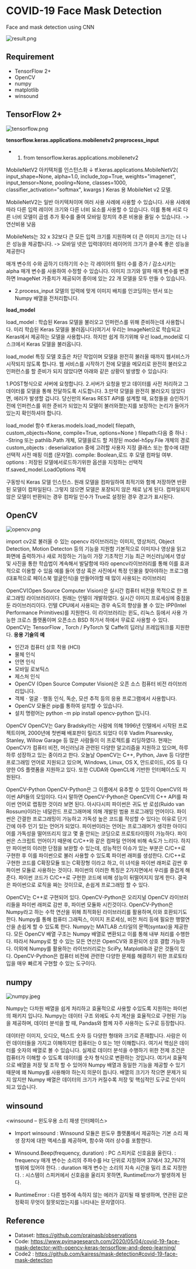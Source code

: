 # COVID-19 Face Mask Detection

Face and mask detection using CNN

![result.png](result.png)

## Requirement

- TensorFlow 2+
- OpenCV
- numpy
- matplotlib
- winsound

## TensorFlow 2+

![tensorflow.png](tensorflow.png)

**tensorflow.keras.applications.mobilenetv2  preprocess_input**

- 1.	from tensorflow.keras.applications.mobilenetv2

MobileNetV2 아키텍처를 인스턴스화
↓
tf.keras.applications.MobileNetV2(
    input_shape=None,
    alpha=1.0,
    include_top=True,
    weights="imagenet",
    input_tensor=None,
    pooling=None,
    classes=1000,
    classifier_activation="softmax",
    kwargs
   )
Keras 용 MobileNet v2 모델.

MobileNetV2는 일반 아키텍처이며 여러 사용 사례에 사용할 수 있습니다. 사용 사례에 따라 다른 입력 레이어 크기와 다른 너비 요소를 사용할 수 있습니다. 이를 통해 서로 다른 너비 모델이 곱셈 추가 횟수를 줄여 모바일 장치의 추론 비용을 줄일 수 있습니다. 
-> 연산비용 낮음

MobileNets는 32 x 32보다 큰 모든 입력 크기를 지원하며 더 큰 이미지 크기는 더 나은 성능을 제공합니다.
-> 모바일 넷은 입력데이터 레이어의 크기가 클수록 좋은 성능을 제공한다

매개 변수의 수와 곱하기 더하기의 수는 각 레이어의 필터 수를 증가 / 감소시키는 alpha 매개 변수를 사용하여 수정할 수 있습니다. 이미지 크기와 알파 매개 변수를 변경하면 ImageNet 가중치가 제공되어 종이에 있는 22 개 모델을 모두 만들 수 있습니다.

- 2.process_input
  모델의 입력에 맞게 이미지 배치를 인코딩하는 텐서 또는 Numpy 배열을 전처리합니다.

**load_model**

load_model : 학습된 Keras 모델을 불러오고 인퍼런스를 위해 준비하는데 사용합니다. 미리 학습된 Keras 모델을 불러옵니다(여기서 우리는 ImageNet으로 학습되고 
Keras에서 제공하는 모델을 사용합니다. 하지만 쉽게 하기위해 우선 load_model로 디스크에서 Keras 모델을 불러옵니다.

load_model 특징 
모델 호출은 차단 작업이며 모델을 완전히 불러올 때까지 웹서비스가 시작되지 않도록 합니다. 
웹 서비스를 시작하기 전에 모델을 메모리로 완전히 불러오고 인퍼런스를 할 준비가 되지 않았다면 
아래와 같은 상황이 발생할 수 있습니다:

1.POST형식으로 서버에 요청합니다.
2.서버가 요청을 받고 데이터를 사전 처리하고 그 데이터를 모델을 통해 전달하도록 시도합니다.
3.만약 모델을 완전히 불러오지 않았다면, 에러가 발생할 겁니다.
당신만의 Keras REST API를 설계할 때, 요청들을 승인하기 전에 인퍼런스를 위한 준비가 되었는지 모델이 불러와졌는지를 보장하는 논리가 들어가 있는지 확인하셔야 합니다.

load_model 함수
tf.keras.models.load_model(
    filepath, custom_objects=None, compile=True, options=None
)
filepath:다음 중 하나 : -String 또는 pathlib.Path 개체, 모델을로드 할 저장된 model-h5py.File 개체의 경로
custom_objects : deserialization 중에 고려할 사용자 지정 클래스 또는 함수에 대한 선택적 사전 매핑 이름 (문자열).
compile: Boolean,로드 후 모델 컴파일 여부.
options : 저장된 모델에서로드하기위한 옵션을 지정하는 선택적 tf.saved_model.LoadOptions 객체

구동방식
Keras 모델 인스턴스. 원래 모델을 컴파일하여 최적기와 함께 저장하면 반환된 모델이 컴파일된다. 
그렇지 않으면 모델은 포장되지 않은 채로 남게 된다. 
컴파일되지 않은 모델이 반환되는 경우 컴파일 인수가 True로 설정된 경우 경고가 표시된다.

## OpenCV

![opencv.png](opencv.png)

import cv2로 불러올 수 있는 opencv 라이브러리는 이미지, 영상처리, Object Detection, Motion Detecton 등의 기능을 지원함
기본적으로 이미지나 영상을 읽고 화면에 출력하거나 새로 저장하는 기능이 가장 기초적인 기능
최근 머신러닝에서 영상 및 사진을 통한 학습법이 계속해서 발달함에 따라 opencv라이브러리를 통해 이를 효과적으로 이용할 수 있음
예를 들어 영상 혹은 사진에서 특정 인물을 찾아야하는 프로그램(대표적으로 페이스북 얼굴인식)을 만들어야할 때 많이 사용되는 라이브러리


OpenCV(Open Source Computer Vision)은 실시간 컴퓨터 비전을 목적으로 한 프로그래밍 라이브러리이다.
원래는 인텔이 개발하였다.
실시간 이미지 프로세싱에 중점을 둔 라이브러리이다.
인텔 CPU에서 사용되는 경우 속도의 향상을 볼 수 있는 IPP(Intel Performance Primitives)를 지원한다.
이 라이브러리는 윈도, 리눅스 등에서 사용 가능한 크로스 플랫폼이며 오픈소스 BSD 허가서 하에서 무료로 사용할 수 있다.
OpenCV는 TensorFlow , Torch / PyTorch 및 Caffe의 딥러닝 프레임워크를 지원한다. 
**응용 기술의 예**
- 인간과 컴퓨터 상호 작용 (HCI)
- 물체 인식
- 안면 인식
- 모바일 로보틱스
- 제스처 인식
- OpenCV (Open Source Computer Vision)은 오픈 소스 컴퓨터 비전 라이브러리입니다.
- 객체ㆍ얼굴ㆍ행동 인식, 독순, 모션 추적 등의 응용 프로그램에서 사용합니다.
- OpenCV 모듈은 pip를 통하여 설치할 수 있습니다.
- 설치 명령어는 python -m pip install opencv-python 입니다.

OpenCV
OpenCV는 Gary Bradsky라는 사람에 의해 1996년 인텔에서 시작된 프로젝트이며, 2000년에 첫번째 배포판이 릴리즈 되었다
이후 Vadim Pisarevsky, Stanley, Willow Garage 등 많은 사람들이 이 프로젝트를 리딩하였다.
현재는 OpenCV가 컴퓨터 비전, 머신러닝과 관련된 다양한 알고리즘을 지원하고 있으며, 하루하루 성장하고 있는 중이라고 한다.
오늘날 OpenCV는 C++, Python, Jave 등 다양한 프로그래밍 언어로 지원되고 있으며, Windows, Linux, OS X, 안드로이드, iOS 등 다양한 OS 플랫폼을 지원하고 있다.
또한 CUDA와 OpenCL에 기반한 인터페이스도 지원된다.

OpenCV-Python
OpenCV-Python은 그 이름에서 유추할 수 있듯이 OpenCV의 파이썬 API들의 모임이다.
다시 말하면 OpenCV-Python은 OpenCV의 C++ API를 파이썬 언어로 랩핑한 것이라 보면 된다.
아시다시피 파이썬은 귀도 반 로섬(Ruido van Rossum)이라는 네덜란드 프로그래머에 의해 개발된 범용 프로그래밍 언어이다.
파이썬은 간결한 프로그래밍이 가능하고 가독성 높은 코드를 작성할 수 있다는 이유로 단기간에 아주 인기 있는 언어가 되었다.
파이썬이라는 언어는 프로그래머가 생각한 아이디어를 가독성을 떨어뜨리지 않고 몇 줄 안되는 코딩으로 프로토타이핑이 가능하다.
파이썬은 스크립트 언어이기 때문에 C/C++와 같은 컴파일 언어에 비해 속도가 느리다.
하지만 파이썬의 이러한 단점을 보완할 수 있는데, 성능적인 이슈가 있는 부분은 C/C++로 구현한 후 이를 파이썬으로 불러 사용할 수 있도록 파이썬 래퍼를 생성한다.
C/C++로 구현한 코드를 C확장모듈 또는 C확장형 이라고 하고, 이 녀석을 파이썬 래퍼로 감싼 후 파이썬 모듈로 사용하는 것이다.
파이썬의 이러한 특징은 2가지면에서 우리를 즐겁게 해준다.
파이썬 코드가 C/C++로 구현한 코드에 비해 성능이 뒤떨어지지 않게 한다.
결국은 파이썬으로 로직을 짜는 것이므로, 손쉽게 프로그래밍 할 수 있다.

OpenCV는 C++로 구현되어 있다.
OpenCV-Python은 오리지널 OpenCV 라이브러리들을 파이썬 래퍼로 감싼 후, 파이썬 모듈화 시킨것이다.
OpenCV-Python은 Numpy라고 하는 수학 연산을 위해 최적화된 라이브러리를 활용하며,이와 호환되기도 한다.
Numpy를 통해 컴퓨터 그래픽스, 이미지 프로세싱, 비전 처리 등에 필요한 행렬연산을 손쉽게 할 수 있도록 한다.
Numpy는 MATLAB 스타일의 문맥(syntax)을 제공한다.
모든 OpenCV 배열 구조는 Numpy 배열로 변환되고 이를 통해 내부 처리를 수행한다.
따라서 Numpy로 할 수 있는 모든 연산은 OpenCV와 호환되어 상호 결합 가능하다.
이외에 Numpy를 활용하는 라이브러리로는 SciPy, Matplotlib과 같은 것들이 있다.
OpenCV-Python은 컴퓨터 비전에 관련한 다양한 문제를 해결하기 위한 프로토타입을 매우 빠르게 구현할 수 있는 도구이다.

## numpy

![numpy.jpeg](numpy.jpeg)

Numpy는 다차원 배열을 쉽게 처리하고 효율적으로 사용할 수있도록 지원하는 파이썬의 패키지 입니다. Numpy는 데이터 구조 외에도 수치 계산을 효율적으로 구현된 기능을 제공하며, 데이터 분석을 할 때, Pandas와 함께 자주 사용하는 도구로 등장합니다.

데이터란 이미지, 오디오, 텍스트 숫자 등 다양한 형태와 크기로 존재합니다. 사람은 이런 데이터들을 가지고 이해하지만 컴퓨터는 0 또는 1만 이해합니다. 여기서 핵심은 데이터를 숫자의 배열로 볼 수 있습니다. 실제로 데이터 분석을 수행하기 위한 전제 조건은 컴퓨터가 이해할 수 있도록 데이터를 숫자 형식으로 변환하는 것입니다. 여기서 효율적으로 배열을 저장 및 조작 할 수 있어야 Numpy 배열과 동일한 기능을 제공할 수 있기 때문에 왜 Numpy를 사용해야 하는지 의문이 듭니다.  배열의 크기가 작으면 문제가 되지 않지만 Numpy 배열은 데이터의 크기가 커질수록 저장 및 핵심적인 도구로 인식이 되고 있습니다.

## winsound

<winsound – 윈도우용 소리 재생 인터페이스>

- Import winsound
: Winsound 모듈은 윈도우 플랫폼에서 제공하는 기본 소리 재생 장치에 대한 액세스를 제공하며, 함수와 여러 상수를 포함한다.

- Winsound.Beep(frequency, duration)
: PC 스피커로 신호음을 울린다. 
: frequency 매개 변수는 소리의 주파수를 Hz 단위로 지정하며 37에서 32,767의 범위에 있어야 한다.
: duration 매개 변수는 소리의 지속 시간을 밀리 초로 지정한다.
: 시스템이 스피커에서 신호음을 울리지 못하면, RuntimeError가 발생하게 된다.
+ RuntimeError
: 다른 범주에 속하지 않는 에러가 감지될 때 발생하며, 연관된 값은 정확히 무엇이 잘못되었는지를 나타내는 문자열이다.

## Reference

- Dataset: https://github.com/prajnasb/observations
- Code: https://www.pyimagesearch.com/2020/05/04/covid-19-face-mask-detector-with-opencv-keras-tensorflow-and-deep-learning/
- Code2 : https://github.com/kairess/mask-detection#covid-19-face-mask-detection
